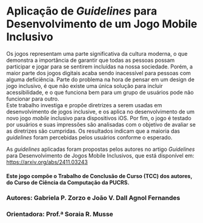 # Aplicação de _Guidelines_ para Desenvolvimento de um Jogo Mobile Inclusivo

Os jogos representam uma parte significativa da cultura moderna, o que demonstra a importância de garantir que todas as pessoas possam participar e jogar para se sentirem incluídas na nossa sociedade. 
Porém, a maior parte dos jogos digitais acaba sendo inacessível para pessoas com alguma deficiência. Parte do problema na hora de pensar em um design de jogo inclusivo, é que não existe uma única solução para incluir acessibilidade, e o que funciona bem para um grupo de usuários pode não funcionar para outro.  
Este trabalho investiga e propõe diretrizes a serem usadas em desenvolvimento de jogos inclusive, e os aplica no desenvolvimento de um novo jogo _mobile_ inclusivo para dispositivos iOS. 
Por fim, o jogo é testado por usuários e suas impressões são analisadas com o objetivo de avaliar se as diretrizes são cumpridas. 
Os resultados indicam que a maioria das _guidelines_ foram percebidas pelos usuários conforme o esperado.

As _guidelines_ aplicadas foram propostas pelos autores no artigo _Guidelines_ para Desenvolvimento de Jogos Mobile Inclusivos, que está disponível em: https://arxiv.org/abs/2411.03243

#### Este jogo compõe o Trabalho de Conclusão de Curso (TCC) dos autores, do Curso de Ciência da Computação da PUCRS.

### Autores: Gabriela P. Zorzo e João V. Dall Agnol Fernandes
### Orientadora: Prof.ª Soraia R. Musse
